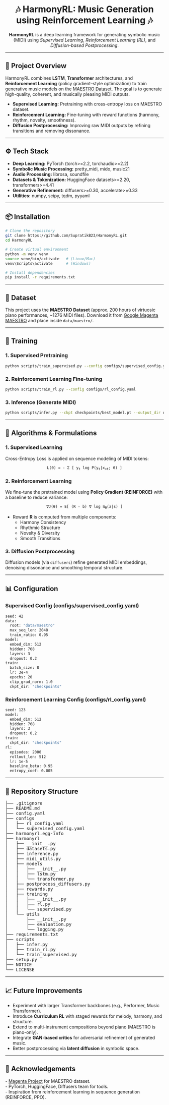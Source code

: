 <h1 align="center">🎶 HarmonyRL: Music Generation using Reinforcement Learning 🎶</h1>

<p align="center">
  <b>HarmonyRL</b> is a deep learning framework for generating symbolic music (MIDI) using
  <i>Supervised Learning</i>, <i>Reinforcement Learning (RL)</i>, and <i>Diffusion-based Postprocessing</i>.
</p>

<hr/>

<h2>📌 Project Overview</h2>
<p>
HarmonyRL combines <b>LSTM</b>, <b>Transformer</b> architectures, and <b>Reinforcement Learning</b> (policy gradient–style optimization)
to train generative music models on the <a href="https://magenta.tensorflow.org/datasets/maestro">MAESTRO Dataset</a>. 
The goal is to generate high-quality, coherent, and musically pleasing MIDI outputs.
</p>

<ul>
  <li><b>Supervised Learning:</b> Pretraining with cross-entropy loss on MAESTRO dataset.</li>
  <li><b>Reinforcement Learning:</b> Fine-tuning with reward functions (harmony, rhythm, novelty, smoothness).</li>
  <li><b>Diffusion Postprocessing:</b> Improving raw MIDI outputs by refining transitions and removing dissonance.</li>
</ul>

<hr/>

<h2>⚙️ Tech Stack</h2>

<ul>
  <li><b>Deep Learning:</b> PyTorch (torch>=2.2, torchaudio>=2.2)</li>
  <li><b>Symbolic Music Processing:</b> pretty_midi, mido, music21</li>
  <li><b>Audio Processing:</b> librosa, soundfile</li>
  <li><b>Datasets & Tokenization:</b> HuggingFace datasets>=2.20, transformers>=4.41</li>
  <li><b>Generative Refinement:</b> diffusers>=0.30, accelerate>=0.33</li>
  <li><b>Utilities:</b> numpy, scipy, tqdm, pyyaml</li>
</ul>

<hr/>

<h2>📦 Installation</h2>

```bash
# Clone the repository
git clone https://github.com/SupratikB23/HarmonyRL.git
cd HarmonyRL

# Create virtual environment
python -m venv venv
source venv/bin/activate   # (Linux/Mac)
venv\Scripts\activate      # (Windows)

# Install dependencies
pip install -r requirements.txt
```
<hr/> <h2>🎼 Dataset</h2> <p> This project uses the <b>MAESTRO Dataset</b> (approx. 200 hours of virtuosic piano performances, ~1276 MIDI files). Download it from <a href="https://magenta.tensorflow.org/datasets/maestro">Google Magenta MAESTRO</a> and place inside <code>data/maestro/</code>. </p> <hr/> <h2>🚀 Training</h2> <h3>1. Supervised Pretraining</h3>

```bash
python scripts/train_supervised.py --config configs/supervised_config.yaml
```
<h3>2. Reinforcement Learning Fine-tuning</h3>

```bash
python scripts/train_rl.py --config configs/rl_config.yaml
```

<h3>3. Inference (Generate MIDI)</h3>

```bash
python scripts/infer.py --ckpt checkpoints/best_model.pt --output_dir outputs/
```

<hr/> <h2>🧠 Algorithms & Formulations</h2> <h3>1. Supervised Learning</h3> <p> Cross-Entropy Loss is applied on sequence modeling of MIDI tokens: </p> <p align="center"><code>L(θ) = - Σ [ y<sub>t</sub> log P(y<sub>t</sub>|x<sub>&lt;t</sub>; θ) ]</code></p> <h3>2. Reinforcement Learning</h3> <p> We fine-tune the pretrained model using <b>Policy Gradient (REINFORCE)</b> with a baseline to reduce variance: </p> <p align="center"><code>∇J(θ) = E[ (R - b) ∇ log π<sub>θ</sub>(a|s) ]</code></p> <ul> <li>Reward <b>R</b> is computed from multiple components: <ul> <li>Harmony Consistency</li> <li>Rhythmic Structure</li> <li>Novelty & Diversity</li> <li>Smooth Transitions</li> </ul> </li> </ul> <h3>3. Diffusion Postprocessing</h3> <p> Diffusion models (via <code>diffusers</code>) refine generated MIDI embeddings, denoising dissonance and smoothing temporal structure. </p> <hr/> <h2>📊 Configuration</h2> <h3>Supervised Config (configs/supervised_config.yaml)</h3>

```bash
seed: 42
data:
  root: "data/maestro"
  max_seq_len: 2048
  train_ratio: 0.95
model:
  embed_dim: 512
  hidden: 768
  layers: 3
  dropout: 0.2
train:
  batch_size: 8
  lr: 3e-4
  epochs: 20
  clip_grad_norm: 1.0
  ckpt_dir: "checkpoints"
```

<h3>Reinforcement Learning Config (configs/rl_config.yaml)</h3>

```bash
seed: 123
model:
  embed_dim: 512
  hidden: 768
  layers: 3
  dropout: 0.2
train:
  ckpt_dir: "checkpoints"
rl:
  episodes: 2000
  rollout_len: 512
  lr: 1e-5
  baseline_beta: 0.95
  entropy_coef: 0.005
```
<hr/>

<h2>📂 Repository Structure</h2>

<pre>
├── .gitignore
├── README.md
├── config.yaml
├── configs
│   ├── rl_config.yaml
│   └── supervised_config.yaml
├── harmonyrl.egg-info
├── harmonyrl
│   ├── __init__.py
│   ├── datasets.py
│   ├── inference.py
│   ├── midi_utils.py
│   ├── models
│   │   ├── __init__.py
│   │   ├── lstm.py
│   │   └── transformer.py
│   ├── postprocess_diffusers.py
│   ├── rewards.py
│   ├── training
│   │   ├── __init__.py
│   │   ├── rl.py
│   │   └── supervised.py
│   └── utils
│       ├── __init__.py
│       ├── evaluation.py
│       └── logging.py
├── requirements.txt
├── scripts
│   ├── infer.py
│   ├── train_rl.py
│   └── train_supervised.py
├── setup.py
├── NOTICE 
└── LICENSE
</pre>


<hr/> <h2>📈 Future Improvements</h2> <ul> <li>Experiment with larger Transformer backbones (e.g., Performer, Music Transformer).</li> <li>Introduce <b>Curriculum RL</b> with staged rewards for melody, harmony, and structure.</li> <li>Extend to multi-instrument compositions beyond piano (MAESTRO is piano-only).</li> <li>Integrate <b>GAN-based critics</b> for adversarial refinement of generated music.</li> <li>Better postprocessing via <b>latent diffusion</b> in symbolic space.</li> </ul> <hr/> <h2>🙌 Acknowledgements</h2> <p> - <a href="https://magenta.tensorflow.org/">Magenta Project</a> for MAESTRO dataset.<br/> - PyTorch, HuggingFace, Diffusers team for tools.<br/> - Inspiration from reinforcement learning in sequence generation (REINFORCE, PPO). </p>
